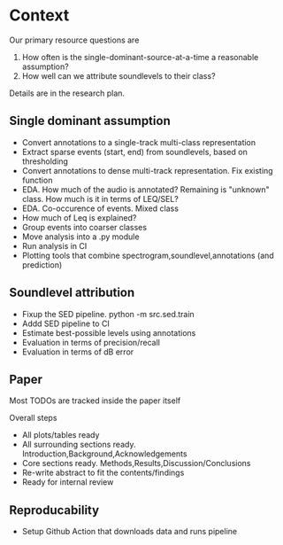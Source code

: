 
# Context

Our primary resource questions are

1. How often is the single-dominant-source-at-a-time a reasonable assumption?
2. How well can we attribute soundlevels to their class?

Details are in the research plan.

## Single dominant assumption

- Convert annotations to a single-track multi-class representation
- Extract sparse events (start, end) from soundlevels, based on thresholding
- Convert annotations to dense multi-track representation. Fix existing function
- EDA. How much of the audio is annotated?
Remaining is "unknown" class. How much is it in terms of LEQ/SEL?
- EDA. Co-occurence of events. Mixed class
- How much of Leq is explained?
- Group events into coarser classes
- Move analysis into a .py module
- Run analysis in CI
- Plotting tools that combine spectrogram,soundlevel,annotations (and prediction)


## Soundlevel attribution

- Fixup the SED pipeline. python -m src.sed.train
- Addd SED pipeline to CI
- Estimate best-possible levels using annotations
- Evaluation in terms of precision/recall
- Evaluation in terms of dB error

## Paper

Most TODOs are tracked inside the paper itself

Overall steps

- All plots/tables ready
- All surrounding sections ready. Introduction,Background,Acknowledgements
- Core sections ready. Methods,Results,Discussion/Conclusions
- Re-write abstract to fit the contents/findings
- Ready for internal review

## Reproducability

- Setup Github Action that downloads data and runs pipeline



